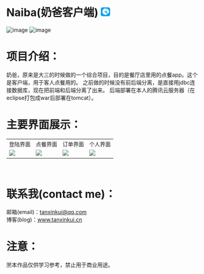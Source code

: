 # Naiba(奶爸客户端) <img src="https://github.com/TanXinKui/Naiba/raw/master/app/src/main/res/drawable/applogo.png" width="25" >
![image](https://img.shields.io/badge/Naiba-客户端-brightgreen.svg?style=plastic)
![image](https://img.shields.io/badge/Naiba-v1.0.0-blue.svg?style=plastic)
# 项目介绍：
奶爸，原来是大三的时候做的一个综合项目，目的是餐厅店里用的点餐app。这个是客户端，用于客人点餐用的。
之前做的时候没有前后端分离，是直接用jdbc连接数据库，现在把前端和后端分离了出来。
后端部署在本人的腾讯云服务器（在eclipse打包成war后部署在tomcat）。
# 主要界面展示：
<table border="0" >
<tr>
<td align="center">登陆界面</td>
<td align="center">点餐界面</td>
<td align="center">订单界面</td>
<td align="center">个人界面</td>
</tr> 
<tr>
<td><img src="http://www.tanxinkui.cn/tonxokTempFiles/naibaClient/login.jpg" width="200" ></td>
<td><img src="http://www.tanxinkui.cn/tonxokTempFiles/naibaClient/order.jpg" width="200" ></td>
<td><img src="http://www.tanxinkui.cn/tonxokTempFiles/naibaClient/list.jpg" width="200" ></td>
<td><img src="http://www.tanxinkui.cn/tonxokTempFiles/naibaClient/client.jpg" width="200" ></td>
</tr>
</table>
</center>  
</br>

# 联系我(contact me)：
邮箱(email)：tanxinkui@qq.com </br>
博客(blog)：www.tanxinkui.cn </br>

# 注意：
🈲本作品仅供学习参考，禁止用于商业用途。

